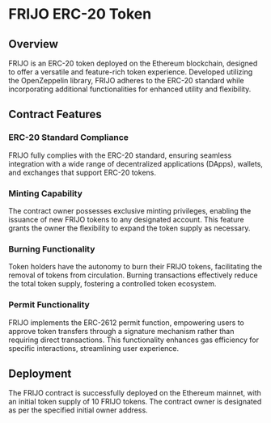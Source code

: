 # FRIJO ERC-20 Token

## Overview

FRIJO is an ERC-20 token deployed on the Ethereum blockchain, designed to offer a versatile and feature-rich token experience. Developed utilizing the OpenZeppelin library, FRIJO adheres to the ERC-20 standard while incorporating additional functionalities for enhanced utility and flexibility.

## Contract Features

### ERC-20 Standard Compliance

FRIJO fully complies with the ERC-20 standard, ensuring seamless integration with a wide range of decentralized applications (DApps), wallets, and exchanges that support ERC-20 tokens.

### Minting Capability

The contract owner possesses exclusive minting privileges, enabling the issuance of new FRIJO tokens to any designated account. This feature grants the owner the flexibility to expand the token supply as necessary.

### Burning Functionality

Token holders have the autonomy to burn their FRIJO tokens, facilitating the removal of tokens from circulation. Burning transactions effectively reduce the total token supply, fostering a controlled token ecosystem.

### Permit Functionality

FRIJO implements the ERC-2612 permit function, empowering users to approve token transfers through a signature mechanism rather than requiring direct transactions. This functionality enhances gas efficiency for specific interactions, streamlining user experience.

## Deployment

The FRIJO contract is successfully deployed on the Ethereum mainnet, with an initial token supply of 10 FRIJO tokens. The contract owner is designated as per the specified initial owner address.
